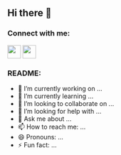 ## Hi there 👋

<!--
**ayyyyano/ayyyyano** is a ✨ _special_ ✨ repository because its `README.md` (this file) appears on your GitHub profile.

Here are some ideas to get you started:

-->

<h3 align="left">Connect with me:</h3>
<p align="left">
<a href="https://space.bilibili.com/501335897" target="blank"><img align="center" src="https://ayyyyano.github.io/bilibili.svg" alt="" height="30" width="30" /></a>
<a href="https://www.coolapk.com/u/2529353" target="blank"><img align="center" src="https://ayyyyano.github.io/coolapk.svg" alt="" height="30" width="30" /></a>
</p>

<h3 align="left">README:</h3>

- 🔭 I’m currently working on ...
- 🌱 I’m currently learning ...
- 👯 I’m looking to collaborate on ...
- 🤔 I’m looking for help with ...
- 💬 Ask me about ...
- 📫 How to reach me: ...
- 😄 Pronouns: ...
- ⚡ Fun fact: ...


